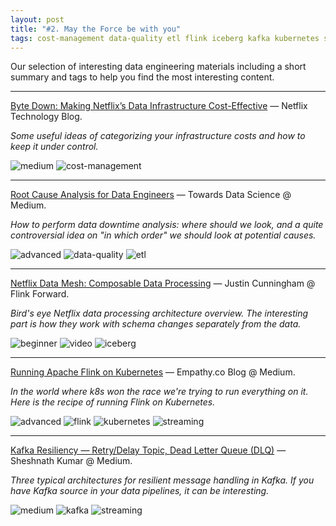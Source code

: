 ```yaml
---
layout: post
title: "#2. May the Force be with you"
tags: cost-management data-quality etl flink iceberg kafka kubernetes streaming
---
```


Our selection of interesting data engineering materials including a short summary and tags to help you find the most interesting content.

<!--cut-->

---

[Byte Down: Making Netflix’s Data Infrastructure Cost-Effective](https://netflixtechblog.com/byte-down-making-netflixs-data-infrastructure-cost-effective-fee7b3235032) — Netflix Technology Blog.

*Some useful ideas of categorizing your infrastructure costs and how to keep it under control.*

![medium](https://img.shields.io/badge/level-medium-blue) ![cost-management](https://img.shields.io/badge/topic-cost--management-5ac955)

---

[Root Cause Analysis for Data Engineers](https://towardsdatascience.com/root-cause-analysis-for-data-engineers-782c02351697) — Towards Data Science @ Medium.

*How to perform data downtime analysis: where should we look, and a quite controversial idea on "in which order" we should look at potential causes.*

![advanced](https://img.shields.io/badge/level-advanced-blue) ![data-quality](https://img.shields.io/badge/topic-data--quality-d0e708) ![etl](https://img.shields.io/badge/topic-etl-96db0e)

---

[Netflix Data Mesh: Composable Data Processing](https://youtu.be/TO_IiN06jJ4) — Justin Cunningham @ Flink Forward.

*Bird's eye Netflix data processing architecture overview. The interesting part is how they work with schema changes separately from the data.*

![beginner](https://img.shields.io/badge/level-beginner-blue) ![video](https://img.shields.io/badge/type-video-c21bc6) ![iceberg](https://img.shields.io/badge/topic-iceberg-7234c5)

---

[Running Apache Flink on Kubernetes](https://medium.com/empathyco/running-apache-flink-on-kubernetes-10815a26559e) — Empathy.co Blog @ Medium.

*In the world where k8s won the race we're trying to run everything on it. Here is the recipe of running Flink on Kubernetes.*

![advanced](https://img.shields.io/badge/level-advanced-blue) ![flink](https://img.shields.io/badge/topic-flink-714a49) ![kubernetes](https://img.shields.io/badge/topic-kubernetes-a587ea) ![streaming](https://img.shields.io/badge/topic-streaming-f15a02)

---

[Kafka Resiliency — Retry/Delay Topic, Dead Letter Queue (DLQ)](https://medium.com/@shesh.soft/kafka-resiliency-retry-delay-topic-dead-letter-queue-dlq-fa2434688d22) — Sheshnath Kumar @ Medium.

*Three typical architectures for resilient message handling in Kafka. If you have Kafka source in your data pipelines, it can be interesting.*

![medium](https://img.shields.io/badge/level-medium-blue) ![kafka](https://img.shields.io/badge/topic-kafka-cb9eb8) ![streaming](https://img.shields.io/badge/topic-streaming-f15a02)
